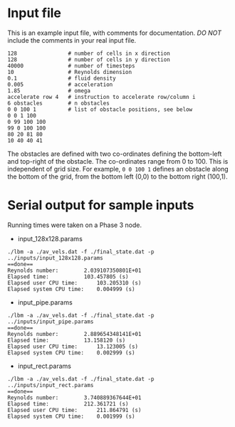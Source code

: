 # Input file

This is an example input file, with comments for documentation. *DO NOT* include the comments in your real input file.

```
128                # number of cells in x direction
128                # number of cells in y direction
40000              # number of timesteps
10                 # Reynolds dimension
0.1                # fluid density
0.005              # acceleration
1.85               # omega
accelerate row 4   # instruction to accelerate row/column i
6 obstacles        # n obstacles
0 0 100 1          # list of obstacle positions, see below
0 0 1 100
0 99 100 100
99 0 100 100
80 20 81 80
10 40 40 41

```

The obstacles are defined with two co-ordinates defining the bottom-left and top-right of the obstacle. The co-ordinates range from 0 to 100. This is independent of grid size. For example, `0 0 100 1` defines an obstacle along the bottom of the grid, from the bottom left (0,0) to the bottom right (100,1).

# Serial output for sample inputs
Running times were taken on a Phase 3 node.
- input_128x128.params
```
./lbm -a ./av_vels.dat -f ./final_state.dat -p ../inputs/input_128x128.params
==done==
Reynolds number:		2.039107350801E+01
Elapsed time:			103.457805 (s)
Elapsed user CPU time:		103.205310 (s)
Elapsed system CPU time:	0.004999 (s)
```

- input_pipe.params
```
./lbm -a ./av_vels.dat -f ./final_state.dat -p ../inputs/input_pipe.params
==done==
Reynolds number:		2.889654348141E+01
Elapsed time:			13.158120 (s)
Elapsed user CPU time:		13.123005 (s)
Elapsed system CPU time:	0.002999 (s)
```

- input_rect.params
```
./lbm -a ./av_vels.dat -f ./final_state.dat -p ../inputs/input_rect.params
==done==
Reynolds number:		3.740889367644E+01
Elapsed time:			212.361721 (s)
Elapsed user CPU time:		211.864791 (s)
Elapsed system CPU time:	0.001999 (s)
```
